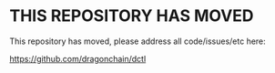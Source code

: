 # THIS REPOSITORY HAS MOVED

This repository has moved, please address all code/issues/etc here:

https://github.com/dragonchain/dctl

